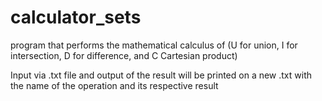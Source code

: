 # calculator_sets

program that performs the mathematical calculus of (U for union, I for intersection, D for difference, and C Cartesian product)

Input via .txt file and output of the result will be printed on a new .txt with the name of the operation and its respective result
